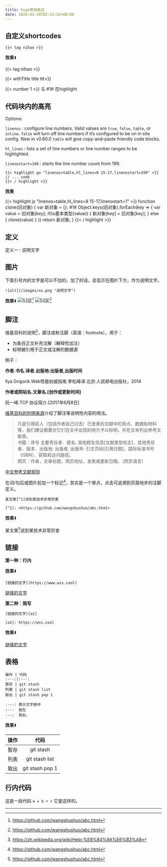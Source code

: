 ```yaml
---
title: hugo常用格式
date: 2020-03-28T02:52:52+08:00
---
```

## 自定义shortcodes

<pre><code><span>{</span>{< tag nihao >}}</code></pre>

**效果**⬇️

{{< tag nihao >}}

{{< withTitle title ttt>}}

{{< number 1 >}} 与 #1# 在highlight

## 代码块内的高亮

Options:

`linenos`
: configure line numbers. Valid values are `true`, `false`, `table`, or `inline`. `false` will turn off line numbers if it’s configured to be on in site config. New in v0.60.0 `table` will give copy-and-paste friendly code blocks.

`hl_lines`
: lists a set of line numbers or line number ranges to be highlighted.

`linenostart=199`
: starts the line number count from 199.

<pre><code><span>{</span>{< highlight go "linenos=table,hl_lines=8 15-17,linenostart=199" >}}
// ... code
<span>{</span>{< / highlight >}}
</code></pre>

**效果**

{{< highlight js "linenos=table,hl_lines=8 15-17,linenostart=1" >}}
function clone(旧对象) {
  var 新对象 = {}; #1#
  Object.keys(旧对象).forEach(key => {
    var value = 旧对象[key];
    if(is基本类型(value)) {
      新对象[key] = 旧对象[key];
    } else {
      clone(value)
    }
  })
  return 新对象;
}
{{< / highlight >}}

## 定义

定义一
: 说明文字

## 图片

下面引号内的文字是可以不加的，加了的话，会显示在图片下方，作为说明文字。

```
![alt](/images/xx.png "说明文字")
```

**效果**⬇️
![52区](/images/hugo01.jpg "外域52区" )[^1]
![52区](/images/linear-gradient-2.png "外域52区" )[^1]


## 脚注

维基百科的说明[^3]，脚注或称注脚（英语：footnote），用于：  
- 为条目正文补充注解（解释性加注）
- 标明被引用于正文或注解的数据源

例子：

**作者.书名.译者.出版地:出版者,出版时间**

Ilya Grigorik.Web性能权威指南.李松峰译.北京:人民邮电出版社，2014

**作者或网站名.文章名.[创作或更新时间]**

阮一峰.TCP 协议简介.[2017年6月8日]

[维基百科的列明来源](https://zh.wikipedia.org/wiki/Wikipedia:列明来源)介绍了脚注等说明性内容的用法。
> 凡是引用前人（包括作者自己过去）已发表的文献中的观点、数据和材料等，我们建议都要对它们在文中出现的地方予以标明，并在文末列出参考文献表。  
> 书籍：序号 主要责任者．题名: 其他题名信息[文献类型标志]．其他责任者．版本．出版地: 出版者, 出版年: 引文页码[引用日期]．国际标准书号（ISBN）．获取和访问路径。  
> 网页：作者，文章标题，网页地址，发表或更新日期。（网页语言）

[中文参考文献规则](https://zh.wikipedia.org/wiki/文后参考文献著录规则#GB/T_7714-2005)


在词/句后或图片前加一个标记[^1]，其实是一个冒点，点击可追溯到页面地步的注脚定义。

```
某文章[^1]说到某技术非常厉害

[^1]: <https://github.com/wangshushuo/abc.html>
```

**效果**⬇️

某文章[^1]说到某技术非常厉害

## 链接

**第一种：行内**

**效果**⬇️

```
[链接的文字](https://www.wss.cool)
```

[链接的文字](https://wss.cool)

**第二种：简写**

```
[链接的文字][a1]

[a1]: https://wss.cool
```

**效果**⬇️

[链接的文字][a1]

## 表格

```
操作 | 代码 
:---:|:---:
暂存 | git stash
列表 | git stash list
取出 | git stash pop 1
```
```
:---: 表示文字居中
:---  居左
---:  局右，
```

**效果**⬇️

操作 | 代码 
:---:|:---:
暂存 | git stash
列表 | git stash list
取出 | git stash pop 1

## 行内代码

这是一段代码 `a = b + c` 它是这样的。

---

[^1]: https://github.com/wangshushuo/abc.html
[^3]: https://zh.wikipedia.org/wiki/Help:%E8%84%9A%E6%B3%A8

[a1]: https://wss.cool
